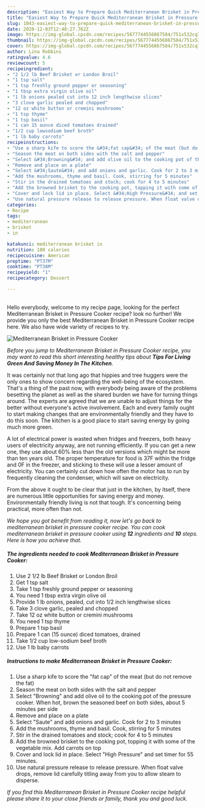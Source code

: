 ```yaml
---
description: "Easiest Way to Prepare Quick Mediterranean Brisket in Pressure Cooker"
title: "Easiest Way to Prepare Quick Mediterranean Brisket in Pressure Cooker"
slug: 1043-easiest-way-to-prepare-quick-mediterranean-brisket-in-pressure-cooker
date: 2020-12-03T12:48:27.762Z
image: https://img-global.cpcdn.com/recipes/5677744556867584/751x532cq70/mediterranean-brisket-in-pressure-cooker-recipe-main-photo.jpg
thumbnail: https://img-global.cpcdn.com/recipes/5677744556867584/751x532cq70/mediterranean-brisket-in-pressure-cooker-recipe-main-photo.jpg
cover: https://img-global.cpcdn.com/recipes/5677744556867584/751x532cq70/mediterranean-brisket-in-pressure-cooker-recipe-main-photo.jpg
author: Lina Robbins
ratingvalue: 4.6
reviewcount: 5
recipeingredient:
- "2 1/2 lb Beef Brisket or London Broil"
- "1 tsp salt"
- "1 tsp freshly ground pepper or seasoning"
- "1 tbsp extra virgin olive oil"
- "1 lb onions pealed cut into 12 inch lengthwise slices"
- "3 clove garlic pealed and chopped"
- "12 oz white button or cremini mushrooms"
- "1 tsp thyme"
- "1 tsp basil"
- "1 can 15 ounce diced tomatoes drained"
- "1/2 cup lowsodium beef broth"
- "1 lb baby carrots"
recipeinstructions:
- "Use a sharp kife to score the &#34;fat cap&#34; of the meat (but do not remove the fat)"
- "Season the meat on both sides with the salt and pepper"
- "Select &#34;Browning&#34; and add olive oil to the cooking pot of the pressure cooker. When hot, brown the seasoned beef on both sides, about 5 minutes per side"
- "Remove and place on a plate"
- "Select &#34;Saute&#34; and add onions and garlic. Cook for 2 to 3 minutes"
- "Add the mushrooms, thyme and basil. Cook, stirring for 5 minutes"
- "Stir in the drained tomatoes and stock; cook for 4 to 5 minutes"
- "Add the browned brisket to the cooking pot, topping it with some of the vegetable mix. Add carrots on top"
- "Cover and lock lid in place. Select &#34;High Pressure&#34; and set timer for 55 minutes."
- "Use natural pressure release to release pressure. When float valve drops, remove lid carefully titling away from you to allow steam to disperse."
categories:
- Recipe
tags:
- mediterranean
- brisket
- in

katakunci: mediterranean brisket in 
nutrition: 180 calories
recipecuisine: American
preptime: "PT37M"
cooktime: "PT38M"
recipeyield: "1"
recipecategory: Dessert

---
```

<br>
Hello everybody, welcome to my recipe page, looking for the perfect Mediterranean Brisket in Pressure Cooker recipe? look no further! We provide you only the best Mediterranean Brisket in Pressure Cooker recipe here. We also have wide variety of recipes to try.
<br>


![Mediterranean Brisket in Pressure Cooker](https://img-global.cpcdn.com/recipes/5677744556867584/751x532cq70/mediterranean-brisket-in-pressure-cooker-recipe-main-photo.jpg)

<i>Before you jump to Mediterranean Brisket in Pressure Cooker recipe, you may want to read this short interesting healthy tips about 
<strong>Tips For Living Green And Saving Money In The Kitchen</strong>.</i>
</br>

It was certainly not that long ago that hippies and tree huggers were the only ones to show concern regarding the well-being of the ecosystem. That's a thing of the past now, with everybody being aware of the problems besetting the planet as well as the shared burden we have for turning things around. The experts are agreed that we are unable to adjust things for the better without everyone's active involvement. Each and every family ought to start making changes that are environmentally friendly and they have to do this soon. The kitchen is a good place to start saving energy by going much more green.

A lot of electrical power is wasted when fridges and freezers, both heavy users of electricity anyway, are not running efficiently. If you can get a new one, they use about 60% less than the old versions which might be more than ten years old. The proper temperature for food is 37F within the fridge and 0F in the freezer, and sticking to these will use a lesser amount of electricity. You can certainly cut down how often the motor has to run by frequently cleaning the condenser, which will save on electricity.

From the above it ought to be clear that just in the kitchen, by itself, there are numerous little opportunities for saving energy and money. Environmentally friendly living is not that tough. It's concerning being practical, more often than not.


<i>We hope you got benefit from reading it, now let's go back to mediterranean brisket in pressure cooker recipe. You can cook mediterranean brisket in pressure cooker using <strong>12</strong> ingredients and <strong>10</strong> steps. Here is how you achieve that.
</i>

##### The ingredients needed to cook Mediterranean Brisket in Pressure Cooker:

1. Use 2 1/2 lb Beef Brisket or London Broil
1. Get 1 tsp salt
1. Take 1 tsp freshly ground pepper or seasoning
1. You need 1 tbsp extra virgin olive oil
1. Provide 1 lb onions, pealed, cut into 1/2 inch lengthwise slices
1. Take 3 clove garlic, pealed and chopped
1. Take 12 oz white button or cremini mushrooms
1. You need 1 tsp thyme
1. Prepare 1 tsp basil
1. Prepare 1 can (15 ounce) diced tomatoes, drained
1. Take 1/2 cup low-sodium beef broth
1. Use 1 lb baby carrots


##### Instructions to make Mediterranean Brisket in Pressure Cooker:

1. Use a sharp kife to score the &#34;fat cap&#34; of the meat (but do not remove the fat)
1. Season the meat on both sides with the salt and pepper
1. Select &#34;Browning&#34; and add olive oil to the cooking pot of the pressure cooker. When hot, brown the seasoned beef on both sides, about 5 minutes per side
1. Remove and place on a plate
1. Select &#34;Saute&#34; and add onions and garlic. Cook for 2 to 3 minutes
1. Add the mushrooms, thyme and basil. Cook, stirring for 5 minutes
1. Stir in the drained tomatoes and stock; cook for 4 to 5 minutes
1. Add the browned brisket to the cooking pot, topping it with some of the vegetable mix. Add carrots on top
1. Cover and lock lid in place. Select &#34;High Pressure&#34; and set timer for 55 minutes.
1. Use natural pressure release to release pressure. When float valve drops, remove lid carefully titling away from you to allow steam to disperse.


<i>If you find this Mediterranean Brisket in Pressure Cooker recipe helpful please share it to your close friends or family, thank you and good luck.</i>
